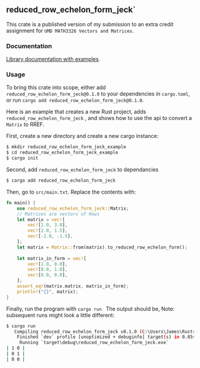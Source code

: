 ## reduced_row_echelon_form_jeck`

This crate is a published version of my submission to an extra credit assignment for `UMD MATH3326 Vectors and Matrices`.


### **Documentation**
[Library documentation with examples](https://docs.rs/reduced_row_echelon_form_jeck/0.1.0).

### **Usage**
To bring this crate into scope, either add `reduced_row_echelon_form_jeck@0.1.0` to your dependencies in `cargo.toml`, or run `cargo add reduced_row_echelon_form_jeck@0.1.0`.

Here is an example that creates a new Rust project, adds `reduced_row_echelon_form_jeck` , and shows how to use the api to convert a `Matrix` to RREF.

First, create a new directory and create a new cargo instance:
```bash
$ mkdir reduced_row_echelon_form_jeck_example
$ cd reduced_row_echelon_form_jeck_example
$ cargo init
```
Second, add `reduced_row_echelon_form_jeck` to dependancies
```bash
$ cargo add reduced_row_echelon_form_jeck
```
Then, go to `src/main.txt`. Replace the contents with:

```rust
fn main() {
    use reduced_row_echelon_form_jeck::Matrix;
    // Matrices are vectors of Rows
    let matrix = vec![
        vec![1.0, 3.0],
        vec![2.0, 1.5],
        vec![-2.0, -1.5],
    ];
    let matrix = Matrix::from(matrix).to_reduced_row_echelon_form();
    
    let matrix_in_form = vec![
        vec![1.0, 0.0],
        vec![0.0, 1.0],
        vec![0.0, 0.0],
    ];
    assert_eq!(matrix.matrix, matrix_in_form);
    println!("{}", matrix);
}
```
Finally, run the program with `cargo run `
The output should be, Note: subsequent runs might look a little different:
```bash
$ cargo run
   Compiling reduced_row_echelon_form_jeck v0.1.0 (C:\Users\James\RustroverProjects\reduced_row_echelon_form)
    Finished `dev` profile [unoptimized + debuginfo] target(s) in 0.85s                                                                                                          
     Running `target\debug\reduced_row_echelon_form_jeck.exe`
| 1 0 |
| 0 1 |
| 0 0 |
```
